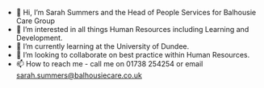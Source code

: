 - 👋 Hi, I’m Sarah Summers and the Head of People Services for Balhousie Care Group
- 👀 I’m interested in all things Human Resources including Learning and Development.
- 🌱 I’m currently learning at the University of Dundee.
- 💞️ I’m looking to collaborate on best practice within Human Resources.
- 📫 How to reach me - call me on 01738 254254 or email sarah.summers@balhousiecare.co.uk

<!---
2480510/2480510 is a ✨ special ✨ repository because its `README.md` (this file) appears on your GitHub profile.
You can click the Preview link to take a look at your changes.
--->
